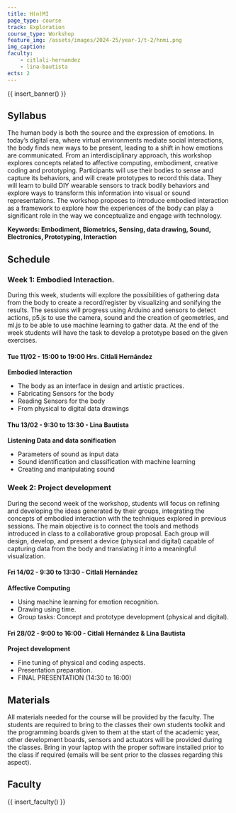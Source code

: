 ```yaml
---
title: H(n)MI
page_type: course
track: Exploration
course_type: Workshop
feature_img: /assets/images/2024-25/year-1/t-2/hnmi.png
img_caption:
faculty:
    - citlali-hernandez
    - lina-bautista
ects: 2
---
```



{{ insert_banner() }}

## Syllabus

The human body is both the source and the expression of emotions. In today’s digital era, where virtual environments mediate social interactions, the body finds new ways to be present, leading to a shift in how emotions are communicated. From an interdisciplinary approach, this workshop explores concepts related to affective computing, embodiment, creative coding and prototyping. Participants will use their bodies to sense and capture its behaviors, and will create prototypes to record this data. They will learn to build DIY wearable sensors to track bodily behaviors and explore ways to transform this information into visual or sound representations. The workshop proposes to introduce embodied interaction as a framework to explore how the experiences of the body can play a significant role in the way we conceptualize and engage with technology.


**Keywords: Embodiment, Biometrics, Sensing, data drawing, Sound, Electronics, Prototyping, Interaction**


## Schedule

### Week 1: Embodied Interaction.

During this week, students will explore the possibilities of gathering data from the body to create a record/register by visualizing and sonifying the results. The sessions will progress using Arduino and sensors to detect actions, p5.js to use the camera, sound and the creation of geometries, and ml.js to be able to use machine learning to gather data. At the end of the week students will have the task to develop a prototype based on the given exercises.

#### Tue 11/02 - 15:00 to 19:00 Hrs. Citlali Hernández
**Embodied Interaction** 

- The body as an interface in design and artistic practices.
- Fabricating Sensors for the body
- Reading Sensors for the body 
- From physical to digital data drawings


#### Thu 13/02 - 9:30 to 13:30 - Lina Bautista
**Listening Data and data sonification**

- Parameters of sound as input data
- Sound identification and classification with machine learning
- Creating and manipulating sound


### Week 2: Project development

During the second week of the workshop, students will focus on refining and developing the ideas generated by their groups, integrating the concepts of embodied interaction with the techniques explored in previous sessions. The main objective is to connect the tools and methods introduced in class to a collaborative group proposal. Each group will design, develop, and present a device (physical and digital) capable of capturing data from the body and translating it into a meaningful visualization.

#### Fri 14/02 - 9:30 to 13:30 - Citlali Hernández
**Affective Computing**
- Using machine learning for emotion recognition.
- Drawing using time.
- Group tasks: Concept and prototype development (physical and digital).

#### Fri 28/02 - 9:00 to 16:00 - Citlali Hernández & Lina Bautista
**Project development**
- Fine tuning of physical and coding aspects.
- Presentation preparation. 
- FINAL PRESENTATION (14:30 to 16:00)



## Materials

All materials needed for the course will be provided by the faculty. The students are required to bring to the classes their own students toolkit and the programming boards given to them at the start of the academic year, other development boards, sensors and actuators will be provided during the classes. Bring in your laptop with the proper software installed prior to the class if required (emails will be sent prior to the classes regarding this aspect).



## Faculty

{{ insert_faculty() }}
